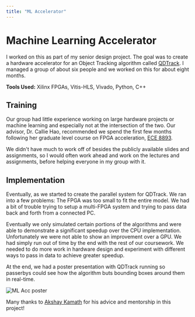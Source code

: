 ```yaml
---
title: "ML Accelerator"
---
```


# Machine Learning Accelerator

I worked on this as part of my senior design project. The goal was to create a hardware accelerator for an Object Tracking algorithm called [QDTrack](https://github.com/SysCV/qdtrack). I managed a group of about six people and we worked on this for about eight months.

**Tools Used:** Xilinx FPGAs, Vitis-HLS, Vivado, Python, C++

## Training

Our group had little experience working on large hardware projects or machine learning and especially not at the intersection of the two. Our advisor, Dr. Callie Hao, recommended we spend the first few months following her graduate level course on FPGA acceleration, [ECE 8893](https://sharclab.ece.gatech.edu/teaching/2023-spring-fpga/).

We didn't have much to work off of besides the publicly available slides and assignments, so I would often work ahead and work on the lectures and assignments, before helping everyone in my group with it.

## Implementation

Eventually, as we started to create the parallel system for QDTrack. We ran into a few problems: The FPGA was too small to fit the entire model. We had a bit of trouble trying to setup a multi-FPGA system and trying to pass data back and forth from a connected PC.

Eventually we only simulated certain portions of the algorithms and were able to demonstrate a significant speedup over the CPU implementation. Unfortunately we were not able to show an improvement over a GPU. We had simply run out of time by the end with the rest of our coursework. We needed to do more work in hardware design and experiment with different ways to pass in data to achieve greater speedup.

At the end, we had a poster presentation with QDTrack running so passerbys could see how the algorithm buts bounding boxes around them in real-time.
<!-- {{< embed-pdf url="/project_poster.pdf" hidePaginator="true" >}} -->

![ML Acc poster](/project_poster.jpg)


Many thanks to [Akshay Kamath](https://www.linkedin.com/in/akshaykamathk/) for his advice and mentorship in this project!